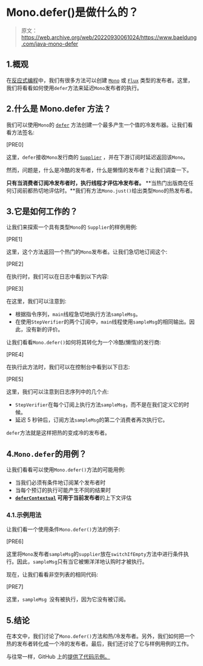# Mono.defer()是做什么的？

> 原文：<https://web.archive.org/web/20220930061024/https://www.baeldung.com/java-mono-defer>

## 1.概观

在[反应式编程](/web/20220526052247/https://www.baeldung.com/reactor-core)中，我们有很多方法可以创建 [`Mono`](https://web.archive.org/web/20220526052247/https://projectreactor.io/docs/core/release/api/reactor/core/publisher/Mono.html) 或 [`Flux`](https://web.archive.org/web/20220526052247/https://projectreactor.io/docs/core/release/api/reactor/core/publisher/Flux.html) 类型的发布者。这里，我们将看看如何使用`defer`方法来延迟`Mono`发布者的执行。

## 2.什么是 Mono.defer 方法？

我们可以使用`Mono`的 [`defer`](https://web.archive.org/web/20220526052247/https://projectreactor.io/docs/core/release/api/reactor/core/publisher/Mono.html#defer-java.util.function.Supplier-) 方法创建一个最多产生一个值的冷发布器。让我们看看方法签名:

[PRE0]

这里，`defer`接收`Mono`发行商的 [`Supplier`](https://web.archive.org/web/20220526052247/https://docs.oracle.com/en/java/javase/11/docs/api/java.base/java/util/function/Supplier.html) ，并在下游订阅时延迟返回该`Mono`。

然而，问题是，什么是冷酷的发布者，什么是懒惰的发布者？让我们调查一下。

**只有当消费者订阅冷发布者时，执行线程才评估冷发布者。** **当热门出版商在任何订阅前都热切地评估时。**我们有方法`Mono.just()`给出类型`Mono`的热发布者。

## 3.它是如何工作的？

让我们来探索一个具有类型`Mono`的 `Supplier`的样例用例:

[PRE1]

这里，这个方法返回一个热门的`Mono`发布者。让我们急切地订阅这个:

[PRE2]

在执行时，我们可以在日志中看到以下内容:

[PRE3]

在这里，我们可以注意到:

*   根据指令序列，`main`线程急切地执行方法`sampleMsg`。
*   在使用`StepVerifier`的两个订阅中，`main`线程使用`sampleMsg`的相同输出。因此，没有新的评价。

让我们看看`Mono.defer()`如何将其转化为一个冷酷(懒惰)的发行商:

[PRE4]

在执行此方法时，我们可以在控制台中看到以下日志:

[PRE5]

这里，我们可以注意到日志序列中的几个点:

*   `StepVerifier`在每个订阅上执行方法`sampleMsg`，而不是在我们定义它的时候。
*   延迟 5 秒钟后，订阅方法`sampleMsg`的第二个消费者再次执行它。

`defer`方法就是这样把热的变成冷的发布者。

## 4.`Mono.defer`的用例？

让我们看看可以使用`Mono.defer()`方法的可能用例:

*   当我们必须有条件地订阅某个发布者时
*   当每个预订的执行可能产生不同的结果时
*   **[`deferContextual`](https://web.archive.org/web/20220526052247/https://projectreactor.io/docs/core/release/api/reactor/core/publisher/Mono.html#deferContextual-java.util.function.Function-) 可用于当前发布者**的上下文评估

### 4.1.示例用法

让我们看一个使用条件`Mono.defer()`方法的例子:

[PRE6]

这里将`Mono`发布者`sampleMsg`的`supplier`放在`switchIfEmpty`方法中进行条件执行。因此，`sampleMsg`只有当它被懒洋洋地认购时才被执行。

现在，让我们看看非空列表的相同代码:

[PRE7]

这里，`sampleMsg `没有被执行，因为它没有被订阅。

## 5.结论

在本文中，我们讨论了`Mono.defer()`方法和热/冷发布者。另外，我们如何把一个热的发布者转化成一个冷的发布者。最后，我们还讨论了它与样例用例的工作。

与往常一样，GitHub 上的[提供了代码示例。](https://web.archive.org/web/20220526052247/https://github.com/eugenp/tutorials/tree/master/reactor-core)